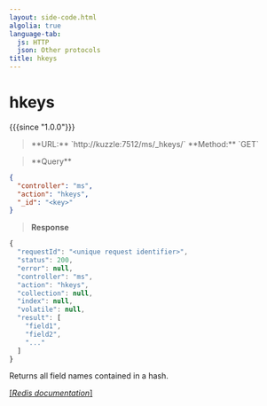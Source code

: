 ```yaml
---
layout: side-code.html
algolia: true
language-tab:
  js: HTTP
  json: Other protocols
title: hkeys
---
```


# hkeys

{{{since "1.0.0"}}}



<blockquote class="js">
<p>
**URL:** `http://kuzzle:7512/ms/_hkeys/<key>`  
**Method:** `GET`
</p>
</blockquote>

<blockquote class="json">
<p>
**Query**
</p>
</blockquote>


```json
{
  "controller": "ms",
  "action": "hkeys",
  "_id": "<key>"
}
```

>**Response**

```javascript
{
  "requestId": "<unique request identifier>",
  "status": 200,
  "error": null,
  "controller": "ms",
  "action": "hkeys",
  "collection": null,
  "index": null,
  "volatile": null,
  "result": [
    "field1",
    "field2",
    "..."
  ]
}
```

Returns all field names contained in a hash.

[[_Redis documentation_]](https://redis.io/commands/hkeys)
